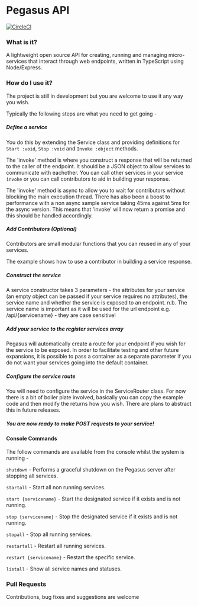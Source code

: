 # Pegasus API

[![CircleCI](https://circleci.com/gh/Xerith89/pegasus-api.svg?style=svg)](https://circleci.com/gh/Xerith89/pegasus-api)

### What is it?

A lightweight open source API for creating, running and managing micro-services that interact through web endpoints, written in TypeScript using Node/Express.

### How do I use it?

The project is still in development but you are welcome to use it any way you wish.

Typically the following steps are what you need to get going -

##### Define a service

You do this by extending the Service class and providing definitions for `Start :void`, `Stop :void` and `Invoke :object` methods. 

The 'invoke' method is where you construct a response that will be returned to the caller of the endpoint. It should be a JSON object to allow services to communicate with eachother. You can call other services in your service `invoke` or you can call contributors to aid in building your response. 

The 'invoke' method is async to allow you to wait for contributors without blocking the main execution thread. There has also been a boost to performance with a non async sample service taking 45ms against 5ms for the async version. This means that 'invoke' will now return a promise and this should be handled accordingly.

##### Add Contributors (Optional)

Contributors are small modular functions that you can reused in any of your services.

The example shows how to use a contributor in building a service response.

##### Construct the service

A service constructor takes 3 parameters - the attributes for your service  (an empty object can be passed if your service requires no attributes), the service name and whether the service is exposed to an endpoint.
n.b. The service name is important as it will be used for the url endpoint  e.g. /api/{servicename} - they are case sensitive!

##### Add your service to the register services array

Pegasus will automatically create a route for your endpoint if you wish for the service to be exposed. In order to facilitate testing and other future expansions, it is possible to pass a container as a separate parameter if you do not want your services going into the default container.

##### Configure the service route

You will need to configure the service in the ServiceRouter class. For now there is a bit of boiler plate involved, basically you can copy the example code and then modify the returns how you wish. There are plans to abstract this in future releases.

##### You are now ready to make POST requests to your service!

#### Console Commands

The follow commands are available from the console whilst the system is running - 

`shutdown` - Performs a graceful shutdown on the Pegasus server after stopping all services. 

`startall` - Start all non running services.

`start {servicename}` - Start the designated service if it exists and is not running.

`stop {servicename}` - Stop the designated service if it exists and is not running.

`stopall` - Stop all running services.

`restartall` - Restart all running services.

`restart {servicename}` - Restart the specific service.

`listall` - Show all service names and statuses.

### Pull Requests

Contributions, bug fixes and suggestions are welcome
